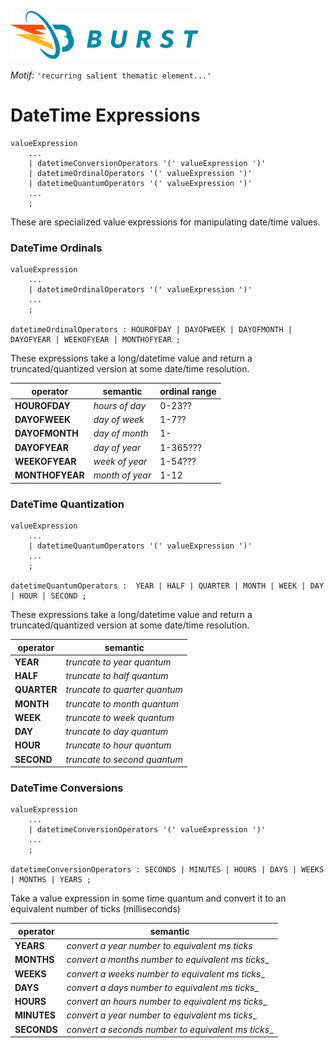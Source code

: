 ![Burst](../../documentation/burst_h_small.png "")

_Motif:_ ```'recurring salient thematic element...'```

# DateTime Expressions
    valueExpression
        ...
        | datetimeConversionOperators '(' valueExpression ')'  
        | datetimeOrdinalOperators '(' valueExpression ')'      
        | datetimeQuantumOperators '(' valueExpression ')'      
        ...
        ;
These are specialized value expressions for manipulating date/time values.

### DateTime Ordinals
    valueExpression
        ...
        | datetimeOrdinalOperators '(' valueExpression ')'      
        ...
        ;
        
    datetimeOrdinalOperators : HOUROFDAY | DAYOFWEEK | DAYOFMONTH | DAYOFYEAR | WEEKOFYEAR | MONTHOFYEAR ;

These expressions take a long/datetime value and return a truncated/quantized version at some
date/time resolution.

| operator | semantic | ordinal range |
|---|---|---|
| __HOUROFDAY__ | _hours of day_ | 0-23?? |
| __DAYOFWEEK__ | _day of week_ | 1-7?? |
| __DAYOFMONTH__ | _day of month_ | 1- |
| __DAYOFYEAR__ | _day of year_ | 1-365???|
| __WEEKOFYEAR__ | _week of year_ | 1-54???|
| __MONTHOFYEAR__ | _month of year_ | 1-12|

### DateTime Quantization
    valueExpression
        ...
        | datetimeQuantumOperators '(' valueExpression ')'      
        ...
        ;
        
    datetimeQuantumOperators :  YEAR | HALF | QUARTER | MONTH | WEEK | DAY | HOUR | SECOND ;

These expressions take a long/datetime value and return a truncated/quantized version at some
date/time resolution.

| operator | semantic | 
|---|---|
| __YEAR__ | _truncate to year quantum_ |  
| __HALF__ | _truncate to half quantum_ |  
| __QUARTER__ | _truncate to quarter quantum_ |  
| __MONTH__ | _truncate to month quantum_ |  
| __WEEK__ | _truncate to week quantum_ |  
| __DAY__ | _truncate to day quantum_ |  
| __HOUR__ | _truncate to hour quantum_ |  
| __SECOND__ | _truncate to second quantum_ | 

### DateTime Conversions
    valueExpression
        ...
        | datetimeConversionOperators '(' valueExpression ')'  
        ...            
        ;

    datetimeConversionOperators : SECONDS | MINUTES | HOURS | DAYS | WEEKS | MONTHS | YEARS ;
Take a value expression in some time quantum and convert it to an equivalent number
of ticks (milliseconds)

| operator | semantic | 
|---|---|
| __YEARS__ | _convert a year number to equivalent ms ticks_ |  
| __MONTHS__ | _convert a months number to equivalent ms ticks__ |  
| __WEEKS__ | _convert a weeks number to equivalent ms ticks__ |  
| __DAYS__ | _convert a days number to equivalent ms ticks__ |  
| __HOURS__ | _convert an hours number to equivalent ms ticks__ |  
| __MINUTES__ | _convert a year number to equivalent ms ticks__ |  
| __SECONDS__ | _convert a seconds number to equivalent ms ticks__ | 
